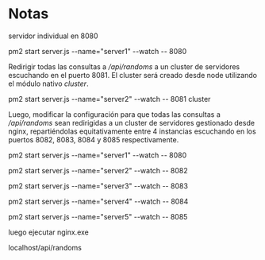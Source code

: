 # Notas

servidor individual en 8080

pm2 start server.js --name="server1" --watch -- 8080

Redirigir todas las consultas a */api/randoms* a un cluster de servidores escuchando en el puerto 8081. El cluster será creado desde node utilizando el módulo nativo *cluster*.

pm2 start server.js --name="server2" --watch -- 8081 cluster

Luego, modificar la configuración para que todas las consultas a */api/randoms* sean redirigidas a un cluster de servidores gestionado desde nginx, repartiéndolas equitativamente entre 4 instancias escuchando en los puertos 8082, 8083, 8084 y 8085 respectivamente.

pm2 start server.js --name="server1" --watch -- 8080

pm2 start server.js --name="server2" --watch -- 8082

pm2 start server.js --name="server3" --watch -- 8083

pm2 start server.js --name="server4" --watch -- 8084

pm2 start server.js --name="server5" --watch -- 8085

luego ejecutar nginx.exe

localhost/api/randoms